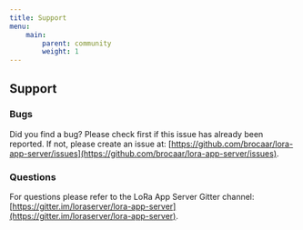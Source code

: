 ```yaml
---
title: Support
menu:
    main:
        parent: community
        weight: 1
---
```


## Support

### Bugs

Did you find a bug? Please check first if this issue has already been reported.
If not, please create an issue at:
[https://github.com/brocaar/lora-app-server/issues](https://github.com/brocaar/lora-app-server/issues).

### Questions

For questions please refer to the LoRa App Server Gitter channel:
[https://gitter.im/loraserver/lora-app-server](https://gitter.im/loraserver/lora-app-server).
